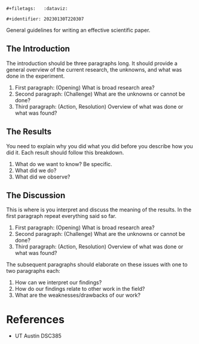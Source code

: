 ```{=org}
#+filetags:   :dataviz:
```
```{=org}
#+identifier: 20230130T220307
```
General guidelines for writing an effective scientific paper.

## The Introduction

The introduction should be three paragraphs long. It should provide a
general overview of the current research, the unknowns, and what was
done in the experiment.

1.  First paragraph: (Opening) What is broad research area?
2.  Second paragraph: (Challenge) What are the unknowns or cannot be
    done?
3.  Third paragraph: (Action, Resolution) Overview of what was done or
    what was found?

## The Results

You need to explain why you did what you did before you describe how you
did it. Each result should follow this breakdown.

1.  What do we want to know? Be specific.
2.  What did we do?
3.  What did we observe?

## The Discussion

This is where is you interpret and discuss the meaning of the results.
In the first paragraph repeat everything said so far.

1.  First paragraph: (Opening) What is broad research area?
2.  Second paragraph: (Challenge) What are the unknowns or cannot be
    done?
3.  Third paragraph: (Action, Resolution) Overview of what was done or
    what was found?

The subsequent paragraphs should elaborate on these issues with one to
two paragraphs each:

1.  How can we interpret our findings?
2.  How do our findings relate to other work in the field?
3.  What are the weaknesses/drawbacks of our work?

# References

-   UT Austin DSC385
